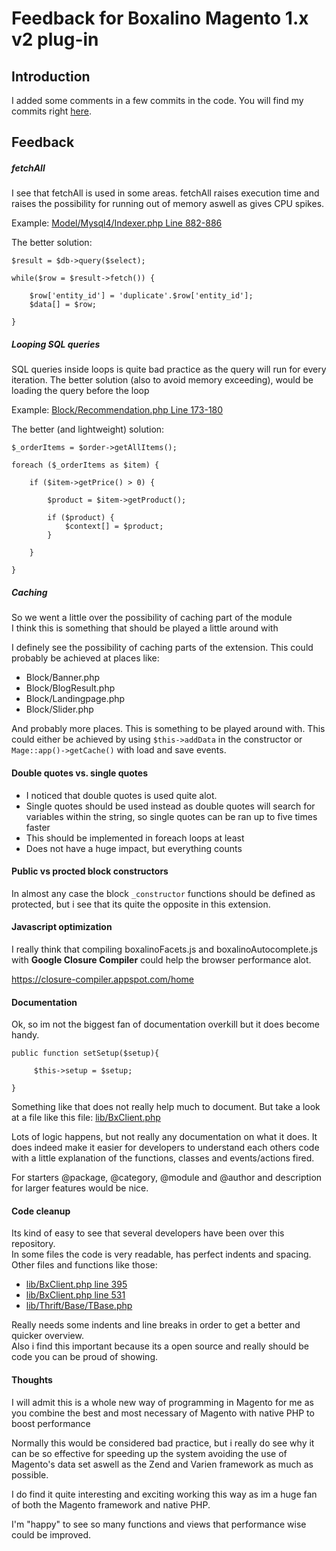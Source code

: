 # Feedback for Boxalino Magento 1.x v2 plug-in

## Introduction
I added some comments in a few commits in the code. You will find my commits right [here](https://github.com/JonasMoltke/boxalinoFeedback/commits/master).

## Feedback

##### fetchAll
I see that fetchAll is used in some areas. fetchAll raises execution time and raises the possibility for running out of memory aswell as gives CPU spikes.

Example: [Model/Mysql4/Indexer.php Line 882-886](https://github.com/boxalino/plugin-magento1-v2/blob/master/app/code/community/Boxalino/Intelligence/Model/Mysql4/Indexer.php#L882-#L886)

The better solution:
```
$result = $db->query($select);  
 
while($row = $result->fetch()) {
            
    $row['entity_id'] = 'duplicate'.$row['entity_id'];
    $data[] = $row;
            
}
```

##### Looping SQL queries
SQL queries inside loops is quite bad practice as the query will run for every iteration. The better solution (also to avoid memory exceeding), would be loading the query before the loop

Example: [Block/Recommendation.php Line 173-180](https://github.com/boxalino/plugin-magento1-v2/blob/master/app/code/community/Boxalino/Intelligence/Block/Recommendation.php#L173-L180)

The better (and lightweight) solution:
```
$_orderItems = $order->getAllItems();  
 
foreach ($_orderItems as $item) {  
 
    if ($item->getPrice() > 0) { 
    
        $product = $item->getProduct();  
 
        if ($product) {
            $context[] = $product;
        }
        
    }  
 
}
```

##### Caching
So we went a little over the possibility of caching part of the module \
I think this is something that should be played a little around with

I definely see the possibility of caching parts of the extension. This could probably be achieved at places like:
- Block/Banner.php
- Block/BlogResult.php
- Block/Landingpage.php
- Block/Slider.php

And probably more places. This is something to be played around with. This could either be achieved by using ``$this->addData`` in the constructor or ``Mage::app()->getCache()`` with load and save events.

#### Double quotes vs. single quotes
- I noticed that double quotes is used quite alot.
- Single quotes should be used instead as double quotes will search for variables within the string, so single quotes can be ran up to five times faster
- This should be implemented in foreach loops at least
- Does not have a huge impact, but everything counts

#### Public vs procted block constructors
In almost any case the block ``_constructor`` functions should be defined as protected, but i see that its quite the opposite in this extension.

#### Javascript optimization
I really think that compiling boxalinoFacets.js and boxalinoAutocomplete.js with **Google Closure Compiler** could help the browser performance alot.

https://closure-compiler.appspot.com/home

#### Documentation
Ok, so im not the biggest fan of documentation overkill but it does become handy.
 ```
 public function setSetup($setup){  
  
      $this->setup = $setup;
      
 }
 ```
 
Something like that does not really help much to document. But take a look at a file like this file:
[lib/BxClient.php](https://github.com/boxalino/plugin-magento1-v2/blob/master/app/code/community/Boxalino/Intelligence/lib/BxClient.php)

Lots of logic happens, but not really any documentation on what it does. It does indeed make it easier for developers to understand each others code with a little explanation of the functions, classes and events/actions fired.

For starters @package, @category, @module and @author and description for larger features would be nice.

#### Code cleanup

Its kind of easy to see that several developers have been over this repository. \
In some files the code is very readable, has perfect indents and spacing. Other files and functions like those:
- [lib/BxClient.php line 395](https://github.com/boxalino/plugin-magento1-v2/blob/master/app/code/community/Boxalino/Intelligence/lib/BxClient.php#L395)
- [lib/BxClient.php line 531](https://github.com/boxalino/plugin-magento1-v2/blob/master/app/code/community/Boxalino/Intelligence/lib/BxClient.php#L531)
- [lib/Thrift/Base/TBase.php](https://github.com/boxalino/plugin-magento1-v2/blob/master/app/code/community/Boxalino/Intelligence/lib/Thrift/Base/TBase.php)

Really needs some indents and line breaks in order to get a better and quicker overview.\
Also i find this important because its a open source and really should be code you can be proud of showing.



#### Thoughts

I will admit this is a whole new way of programming in Magento for me as you combine the best and most necessary of Magento with native PHP to boost performance 

Normally this would be considered bad practice, but i really do see why it can be so effective for speeding up the system avoiding the use of Magento's data set aswell as the Zend and Varien framework as much as possible.

I do find it quite interesting and exciting working this way as im a huge fan of both the Magento framework and native PHP.

I'm "happy" to see so many functions and views that performance wise could be improved.